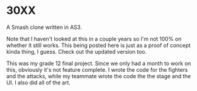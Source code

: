 # 30XX

A Smash clone written in AS3.

Note that I haven't looked at this in a couple years so I'm not 100% on whether it still works. This being posted here is just as a proof of concept kinda thing, I guess. Check out the updated version too.

This was my grade 12 final project. Since we only had a month to work on this, obviously it's not feature complete. I wrote the code for the fighters and the attacks, while my teammate wrote the code the the stage and the UI. I also did all of the art.